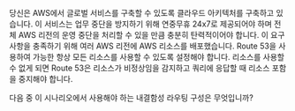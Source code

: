 당신은 AWS에서 글로벌 서비스를 구축할 수 있도록 클라우드 아키텍처를 구축하고 있습니다. 이 서비스는 업무 중단을 방지하기 위해 연중무휴 24x7로 제공되어야 하며 전체 AWS 리전의 운영 중단을 처리할 수 있을 만큼 충분히 탄력적이어야 합니다. 이 요구 사항을 충족하기 위해 여러 AWS 리전에 AWS 리소스를 배포했습니다. Route 53을 사용하여 가능한 항상 모든 리소스를 사용할 수 있도록 설정해야 합니다. 리소스를 사용할 수 없게 되면 Route 53은 리소스가 비정상임을 감지하고 쿼리에 응답할 때 리소스 포함을 중지해야 합니다.

다음 중 이 시나리오에서 사용해야 하는 내결함성 라우팅 구성은 무엇입니까?
